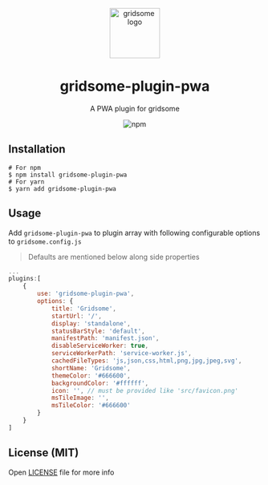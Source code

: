 <p align="center">
    <a href="https://www.npmjs.com/package/gridsome-plugin-pwa">
      <img src="https://gridsome.org/logos/logo-circle-light.svg" alt="gridsome logo" width="100px"/>
    </a>
    <h1 align="center">gridsome-plugin-pwa</h1>
    <p align="center"> A PWA plugin for gridsome </p>
    <p align="center"><img alt="npm" src="https://img.shields.io/npm/dt/gridsome-plugin-pwa"></p>
</p>


## Installation
```
# For npm
$ npm install gridsome-plugin-pwa
# For yarn
$ yarn add gridsome-plugin-pwa
```

## Usage
Add `gridsome-plugin-pwa` to plugin array with following configurable options to `gridsome.config.js`

> Defaults are mentioned below along side properties

```js
...
plugins:[
    {
        use: 'gridsome-plugin-pwa',
        options: {
            title: 'Gridsome',
            startUrl: '/',
            display: 'standalone',
            statusBarStyle: 'default',
            manifestPath: 'manifest.json',
            disableServiceWorker: true,
            serviceWorkerPath: 'service-worker.js',
            cachedFileTypes: 'js,json,css,html,png,jpg,jpeg,svg',
            shortName: 'Gridsome',
            themeColor: '#666600',
            backgroundColor: '#ffffff',
            icon: '', // must be provided like 'src/favicon.png'
            msTileImage: '',
            msTileColor: '#666600'
        }
    }
]
```

## License (MIT)
Open [LICENSE](./LICENSE) file for more info 
